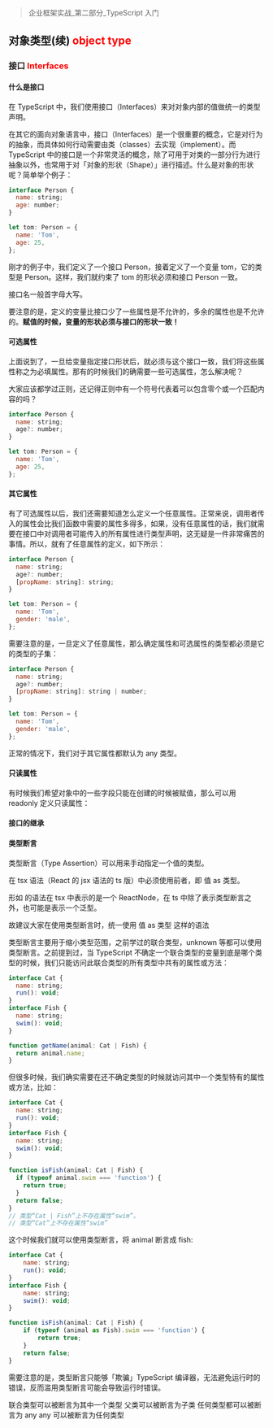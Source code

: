 > 企业框架实战\_第二部分\_TypeScript 入门

## 对象类型(续) <font color=red>object type</font>

### 接口 <font color=red>Interfaces</font>

#### 什么是接口

在 TypeScript 中，我们使用接口（Interfaces）来对对象内部的值做统一的类型声明。

在其它的面向对象语言中，接口（Interfaces）是一个很重要的概念，它是对行为的抽象，而具体如何行动需要由类（classes）去实现（implement）。而 TypeScript 中的接口是一个非常灵活的概念，除了可用于对类的一部分行为进行抽象以外，也常用于对「对象的形状（Shape）」进行描述。什么是对象的形状呢？简单举个例子：

```javascript
interface Person {
  name: string;
  age: number;
}

let tom: Person = {
  name: 'Tom',
  age: 25,
};
```

刚才的例子中，我们定义了一个接口 Person，接着定义了一个变量 tom，它的类型是 Person。这样，我们就约束了 tom 的形状必须和接口 Person 一致。

接口名一般首字母大写。

要注意的是，定义的变量比接口少了一些属性是不允许的，多余的属性也是不允许的。**赋值的时候，变量的形状必须与接口的形状一致！**

#### 可选属性

上面说到了，一旦给变量指定接口形状后，就必须与这个接口一致，我们将这些属性称之为必填属性。那有的时候我们的确需要一些可选属性，怎么解决呢？

大家应该都学过正则，还记得正则中有一个符号代表着可以包含零个或一个匹配内容的吗？

```javascript
interface Person {
  name: string;
  age?: number;
}

let tom: Person = {
  name: 'Tom',
  age: 25,
};
```

#### 其它属性

有了可选属性以后，我们还需要知道怎么定义一个任意属性。正常来说，调用者传入的属性会比我们函数中需要的属性多得多，如果，没有任意属性的话，我们就需要在接口中对调用者可能传入的所有属性进行类型声明，这无疑是一件非常痛苦的事情。所以，就有了任意属性的定义，如下所示：

```javascript
interface Person {
  name: string;
  age?: number;
  [propName: string]: string;
}

let tom: Person = {
  name: 'Tom',
  gender: 'male',
};
```

需要注意的是，一旦定义了任意属性，那么确定属性和可选属性的类型都必须是它的类型的子集：

```javascript
interface Person {
  name: string;
  age?: number;
  [propName: string]: string | number;
}

let tom: Person = {
  name: 'Tom',
  gender: 'male',
};
```

正常的情况下，我们对于其它属性都默认为 any 类型。

#### 只读属性

有时候我们希望对象中的一些字段只能在创建的时候被赋值，那么可以用 readonly 定义只读属性：

#### 接口的继承

#### 类型断言

类型断言（Type Assertion）可以用来手动指定一个值的类型。

在 tsx 语法（React 的 jsx 语法的 ts 版）中必须使用前者，即 值 as 类型。

形如 <Foo> 的语法在 tsx 中表示的是一个 ReactNode，在 ts 中除了表示类型断言之外，也可能是表示一个泛型。

故建议大家在使用类型断言时，统一使用 值 as 类型 这样的语法

类型断言主要用于缩小类型范围，之前学过的联合类型，unknown 等都可以使用类型断言。之前提到过，当 TypeScript 不确定一个联合类型的变量到底是哪个类型的时候，我们只能访问此联合类型的所有类型中共有的属性或方法：

```javascript
interface Cat {
  name: string;
  run(): void;
}
interface Fish {
  name: string;
  swim(): void;
}

function getName(animal: Cat | Fish) {
  return animal.name;
}
```

但很多时候，我们确实需要在还不确定类型的时候就访问其中一个类型特有的属性或方法，比如：

```javascript
interface Cat {
  name: string;
  run(): void;
}
interface Fish {
  name: string;
  swim(): void;
}

function isFish(animal: Cat | Fish) {
  if (typeof animal.swim === 'function') {
    return true;
  }
  return false;
}
// 类型“Cat | Fish”上不存在属性“swim”。
// 类型“Cat”上不存在属性“swim”
```

这个时候我们就可以使用类型断言，将 animal 断言成 fish:

```javascript
interface Cat {
    name: string;
    run(): void;
}
interface Fish {
    name: string;
    swim(): void;
}

function isFish(animal: Cat | Fish) {
    if (typeof (animal as Fish).swim === 'function') {
        return true;
    }
    return false;
}
```

需要注意的是，类型断言只能够「欺骗」TypeScript 编译器，无法避免运行时的错误，反而滥用类型断言可能会导致运行时错误。

联合类型可以被断言为其中一个类型
父类可以被断言为子类
任何类型都可以被断言为 any
any 可以被断言为任何类型
